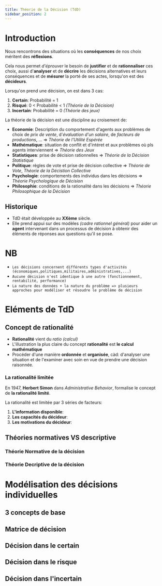 ```yaml
---
title: Théorie de la Décision (TdD)
sidebar_position: 2
---
```


# Introduction

Nous rencontrons des situations où les **conséquences** de nos choix méritent des **réflexions**.

Cela nous permet _d'éprouver_ le besoin de **justifier** et de **rationnaliser** ces choix, aussi d'**analyser** et de **décrire** les décisions alternatives et leurs conséquences et de **mésurer** la porté de ses actes, lorsqu'on est des **décideurs**.

Lorsqu'on prend une décision, on est dans 3 cas:

1. **Certain**: Probabilité = 1
2. **Risqué**: 0 < Probabilité < 1 _(Théorie de la Décision)_
3. **Incertain**: Probabilité = 0 _(Théorie des jeux)_

La théorie de la décision est une discipline au croisement de:

- **Economie**: Description du comportement d'agents aux problèmes de choix de _prix de vente_, d'_évaluation d'un salaire_, de _facteurs de productions_, ... => _Théorie de l'Utilité Espérée_
- **Mathématique**: situation de conflit et d'intéret et aux problèmes où pls agents interviennent => _Théorie des Jeux_
- **Statistiques**: prise de décision rationnelles => _Théorie de la Décision Statistique_
- **Politique**: règles de vote et prise de décision collective => _Théorie de Vote_, _Théorie de la Décistion Collective_
- **Psychologie**: comportements des individus dans les décisions => _Théorie Psychologique de Décision_
- **Philosophie**: conditions de la rationalité dans les décisions => _Théorie Philosophique de la Décision_

## Historique

- TdD était développée au **XXème** siècle.
- Elle prend appui sur des modèles _(cadre rationnel général)_ pour aider un **agent** intervenant dans un processus de décision à obtenir des éléments de réponses aux questions qu'il se pose.

# NB

- `Les décisions concernent différents types d'activités (économiques,politiques,militaires,administratives,...)`
- `Aucune décision n'est identique à une autre (fonctionnement, rentabilité, performance)`
- `La nature des données + la nature du problème => plusieurs approches pour modéliser et résoudre le problème de décision`

# Eléments de TdD

## Concept de **rationalité**

- **Rationalité** vient du _ratio_ _(calcul)_
- L'illustration la plus claire du concept **rationalité** est **le calcul mathématique**
- Procéder d'une manière **ordonnée** et **organisée**, càd: d'analyser une situation et de l'examiner avec soin en vue de prendre une décision raisonnée.

### La rationalité limitée

En 1947, **Herbert Simon** dans _Administrative Behavior_, formalise le concept de **la rationalité limité**.

La rationalité est limitée par 3 séries de facteurs:

1. **L'information disponible**:
2. **Les capacités du décideur**:
3. **Les motivations du décideur**:

## Théories normatives VS descriptive

### Théorie Normative de la décision

### Théorie Decriptive de la décision

# Modélisation des décisions individuelles

## 3 concepts de base

## Matrice de décision

## Décision dans le certain

## Décision dans le risque

## Décision dans l'incertain
